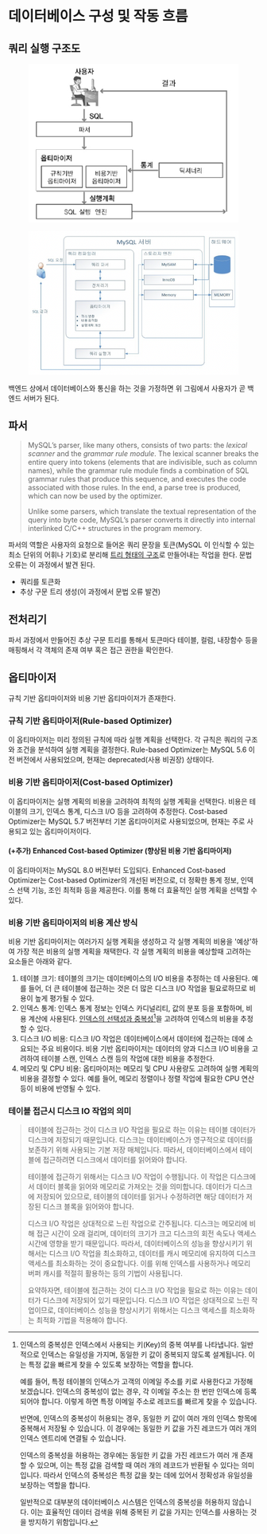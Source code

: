# 데이터베이스 구성 및 작동 흐름

## 쿼리 실행 구조도

<figure><img src="../.gitbook/assets/image (1) (2) (1).png" alt=""><figcaption></figcaption></figure>

<figure><img src="../.gitbook/assets/image (23) (2) (1) (2).png" alt=""><figcaption></figcaption></figure>

백엔드 상에서 데이터베이스와 통신을 하는 것을 가정하면 위 그림에서 사용자가 곧 백엔드 서버가 된다.

## 파서

> MySQL’s parser, like many others, consists of two parts: the _lexical scanner_ and the _grammar rule module_. The lexical scanner breaks the entire query into tokens (elements that are indivisible, such as column names), while the grammar rule module finds a combination of SQL grammar rules that produce this sequence, and executes the code associated with those rules. In the end, a parse tree is produced, which can now be used by the optimizer.
>
> Unlike some parsers, which translate the textual representation of the query into byte code, MySQL’s parser converts it directly into internal interlinked C/C++ structures in the program memory.

&#x20;파서의 역할은 사용자의 요청으로 들어온 쿼리 문장을 토큰(MySQL 이 인식할 수 있는 최소 단위의 어휘나 기호)로 분리해 [트리 형태의 구조](https://ko.wikipedia.org/wiki/%EC%B6%94%EC%83%81\_%EA%B5%AC%EB%AC%B8\_%ED%8A%B8%EB%A6%AC)로 만들어내는 작업을 한다. 문법 오류는 이 과정에서 발견 된다.

* 쿼리를 토큰화
* 추상 구문 트리 생성(이 과정에서 문법 오류 발견)

## 전처리기

파서 과정에서 만들어진 추상 구문 트리를 통해서 토큰마다 테이블, 컬럼, 내장함수 등을 매핑해서 각 객체의 존재 여부 혹은 접근 권한을 확인한다.

## 옵티마이저

규칙 기반 옵티마이저와 비용 기반 옵티마이저가 존재한다.

### 규칙 기반 옵티마이저(Rule-based Optimizer)

이 옵티마이저는 미리 정의된 규칙에 따라 실행 계획을 선택한다. 각 규칙은 쿼리의 구조와 조건을 분석하여 실행 계획을 결정한다. Rule-based Optimizer는 MySQL 5.6 이전 버전에서 사용되었으며, 현재는 deprecated(사용 비권장) 상태이다.

### 비용 기반 옵티마이저(Cost-based Optimizer)

이 옵티마이저는 실행 계획의 비용을 고려하여 최적의 실행 계획을 선택한다. 비용은 테이블의 크기, 인덱스 통계, 디스크 I/O 등을 고려하여 추정한다. Cost-based Optimizer는 MySQL 5.7 버전부터 기본 옵티마이저로 사용되었으며, 현재는 주로 사용되고 있는 옵티마이저이다.

#### (+추가) Enhanced Cost-based Optimizer (향상된 비용 기반 옵티마이저)

이 옵티마이저는 MySQL 8.0 버전부터 도입되다. Enhanced Cost-based Optimizer는 Cost-based Optimizer의 개선된 버전으로, 더 정확한 통계 정보, 인덱스 선택 기능, 조인 최적화 등을 제공한다. 이를 통해 더 효율적인 실행 계획을 선택할 수 있다.

### 비용 기반 옵티마이저의 비용 계산 방식

비용 기반 옵티마이저는 여러가지 실행 계획을 생성하고 각 실행 계획의 비용을 '예상'하여 가장 적은 비용의 실행 계획을 채택한다. 각 실행 계획의 비용을 예상할때 고려하는 요소들은 아래와 같다.

1. 테이블 크기: 테이블의 크기는 데이터베이스의 I/O 비용을 추정하는 데 사용된다. 예를 들어, 더 큰 테이블에 접근하는 것은 더 많은 디스크 I/O 작업을 필요로하므로 비용이 높게 평가될 수 있다.
2. 인덱스 통계: 인덱스 통계 정보는 인덱스 카디널리티, 값의 분포 등을 포함하며, 비용 계산에 사용된다. [인덱스의 선택성과 중복성](#user-content-fn-1)[^1]을 고려하여 인덱스의 비용을 추정할 수 있다.
3. 디스크 I/O 비용: 디스크 I/O 작업은 데이터베이스에서 데이터에 접근하는 데에 소요되는 주요 비용이다. 비용 기반 옵티마이저는 데이터의 양과 디스크 I/O 비용을 고려하여 테이블 스캔, 인덱스 스캔 등의 작업에 대한 비용을 추정한다.
4. 메모리 및 CPU 비용: 옵티마이저는 메모리 및 CPU 사용량도 고려하여 실행 계획의 비용을 결정할 수 있다. 예를 들어, 메모리 정렬이나 정렬 작업에 필요한 CPU 연산 등이 비용에 반영될 수 있다.

### 테이블 접근시 디스크 IO 작업의 의미

> 테이블에 접근하는 것이 디스크 I/O 작업을 필요로 하는 이유는 테이블 데이터가 디스크에 저장되기 때문입니다. 디스크는 데이터베이스가 영구적으로 데이터를 보존하기 위해 사용되는 기본 저장 매체입니다. 따라서, 데이터베이스에서 테이블에 접근하려면 디스크에서 데이터를 읽어와야 합니다.
>
>
>
> 테이블에 접근하기 위해서는 디스크 I/O 작업이 수행됩니다. 이 작업은 디스크에서 데이터 블록을 읽어와 메모리로 가져오는 것을 의미합니다. 데이터가 디스크에 저장되어 있으므로, 테이블의 데이터를 읽거나 수정하려면 해당 데이터가 저장된 디스크 블록을 읽어와야 합니다.
>
>
>
> 디스크 I/O 작업은 상대적으로 느린 작업으로 간주됩니다. 디스크는 메모리에 비해 접근 시간이 오래 걸리며, 데이터의 크기가 크고 디스크의 회전 속도나 액세스 시간에 영향을 받기 때문입니다. 따라서, 데이터베이스의 성능을 향상시키기 위해서는 디스크 I/O 작업을 최소화하고, 데이터를 캐시 메모리에 유지하여 디스크 액세스를 최소화하는 것이 중요합니다. 이를 위해 인덱스를 사용하거나 메모리 버퍼 캐시를 적절히 활용하는 등의 기법이 사용됩니다.
>
>
>
> 요약하자면, 테이블에 접근하는 것이 디스크 I/O 작업을 필요로 하는 이유는 데이터가 디스크에 저장되어 있기 때문입니다. 디스크 I/O 작업은 상대적으로 느린 작업이므로, 데이터베이스 성능을 향상시키기 위해서는 디스크 액세스를 최소화하는 최적화 기법을 적용해야 합니다.

[^1]: 인덱스의 중복성은 인덱스에서 사용되는 키(Key)의 중복 여부를 나타냅니다. 일반적으로 인덱스는 유일성을 가지며, 동일한 키 값이 중복되지 않도록 설계됩니다. 이는 특정 값을 빠르게 찾을 수 있도록 보장하는 역할을 합니다.



    예를 들어, 특정 테이블의 인덱스가 고객의 이메일 주소를 키로 사용한다고 가정해보겠습니다. 인덱스의 중복성이 없는 경우, 각 이메일 주소는 한 번만 인덱스에 등록되어야 합니다. 이렇게 하면 특정 이메일 주소로 레코드를 빠르게 찾을 수 있습니다.



    반면에, 인덱스의 중복성이 허용되는 경우, 동일한 키 값이 여러 개의 인덱스 항목에 중복해서 저장될 수 있습니다. 이 경우에는 동일한 키 값을 가진 레코드가 여러 개의 인덱스 엔트리에 연결될 수 있습니다.



    인덱스의 중복성을 허용하는 경우에는 동일한 키 값을 가진 레코드가 여러 개 존재할 수 있으며, 이는 특정 값을 검색할 때 여러 개의 레코드가 반환될 수 있다는 의미입니다. 따라서 인덱스의 중복성은 특정 값을 찾는 데에 있어서 정확성과 유일성을 보장하는 역할을 합니다.



    일반적으로 대부분의 데이터베이스 시스템은 인덱스의 중복성을 허용하지 않습니다. 이는 효율적인 데이터 검색을 위해 중복된 키 값을 가지는 인덱스를 사용하는 것을 방지하기 위함입니다.
